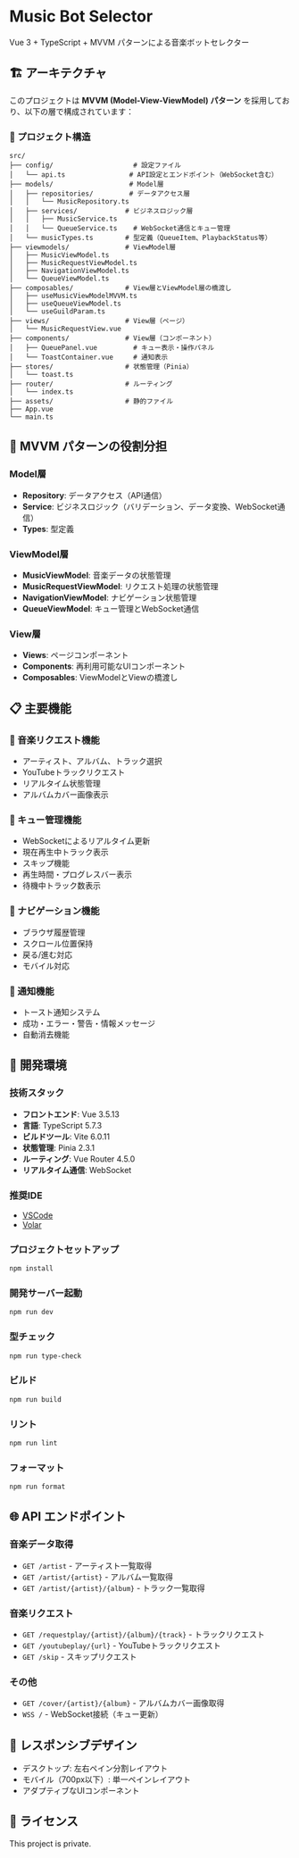 # Music Bot Selector

Vue 3 + TypeScript + MVVM パターンによる音楽ボットセレクター

## 🏗️ アーキテクチャ

このプロジェクトは **MVVM (Model-View-ViewModel) パターン** を採用しており、以下の層で構成されています：

### 📂 プロジェクト構造

```
src/
├── config/                    # 設定ファイル
│   └── api.ts                # API設定とエンドポイント（WebSocket含む）
├── models/                   # Model層
│   ├── repositories/         # データアクセス層
│   │   └── MusicRepository.ts
│   ├── services/            # ビジネスロジック層
│   │   ├── MusicService.ts
│   │   └── QueueService.ts    # WebSocket通信とキュー管理
│   └── musicTypes.ts        # 型定義（QueueItem、PlaybackStatus等）
├── viewmodels/              # ViewModel層
│   ├── MusicViewModel.ts
│   ├── MusicRequestViewModel.ts
│   ├── NavigationViewModel.ts
│   └── QueueViewModel.ts
├── composables/             # View層とViewModel層の橋渡し
│   ├── useMusicViewModelMVVM.ts
│   ├── useQueueViewModel.ts
│   └── useGuildParam.ts
├── views/                   # View層（ページ）
│   └── MusicRequestView.vue
├── components/              # View層（コンポーネント）
│   ├── QueuePanel.vue         # キュー表示・操作パネル
│   └── ToastContainer.vue     # 通知表示
├── stores/                  # 状態管理（Pinia）
│   └── toast.ts
├── router/                  # ルーティング
│   └── index.ts
├── assets/                  # 静的ファイル
├── App.vue
└── main.ts
```

## 🎯 MVVM パターンの役割分担

### **Model層**

- **Repository**: データアクセス（API通信）
- **Service**: ビジネスロジック（バリデーション、データ変換、WebSocket通信）
- **Types**: 型定義

### **ViewModel層**

- **MusicViewModel**: 音楽データの状態管理
- **MusicRequestViewModel**: リクエスト処理の状態管理
- **NavigationViewModel**: ナビゲーション状態管理
- **QueueViewModel**: キュー管理とWebSocket通信

### **View層**

- **Views**: ページコンポーネント
- **Components**: 再利用可能なUIコンポーネント
- **Composables**: ViewModelとViewの橋渡し

## 📋 主要機能

### 🎵 音楽リクエスト機能

- アーティスト、アルバム、トラック選択
- YouTubeトラックリクエスト
- リアルタイム状態管理
- アルバムカバー画像表示

### 🎼 キュー管理機能

- WebSocketによるリアルタイム更新
- 現在再生中トラック表示
- スキップ機能
- 再生時間・プログレスバー表示
- 待機中トラック数表示

### 🧭 ナビゲーション機能

- ブラウザ履歴管理
- スクロール位置保持
- 戻る/進む対応
- モバイル対応

### 🔔 通知機能

- トースト通知システム
- 成功・エラー・警告・情報メッセージ
- 自動消去機能

## 🔧 開発環境

### 技術スタック

- **フロントエンド**: Vue 3.5.13
- **言語**: TypeScript 5.7.3
- **ビルドツール**: Vite 6.0.11
- **状態管理**: Pinia 2.3.1
- **ルーティング**: Vue Router 4.5.0
- **リアルタイム通信**: WebSocket

### 推奨IDE

- [VSCode](https://code.visualstudio.com/)
- [Volar](https://marketplace.visualstudio.com/items?itemName=Vue.volar)

### プロジェクトセットアップ

```bash
npm install
```

### 開発サーバー起動

```bash
npm run dev
```

### 型チェック

```bash
npm run type-check
```

### ビルド

```bash
npm run build
```

### リント

```bash
npm run lint
```

### フォーマット

```bash
npm run format
```

## 🌐 API エンドポイント

### 音楽データ取得

- `GET /artist` - アーティスト一覧取得
- `GET /artist/{artist}` - アルバム一覧取得
- `GET /artist/{artist}/{album}` - トラック一覧取得

### 音楽リクエスト

- `GET /requestplay/{artist}/{album}/{track}` - トラックリクエスト
- `GET /youtubeplay/{url}` - YouTubeトラックリクエスト
- `GET /skip` - スキップリクエスト

### その他

- `GET /cover/{artist}/{album}` - アルバムカバー画像取得
- `WSS /` - WebSocket接続（キュー更新）

## 🎨 レスポンシブデザイン

- デスクトップ: 左右ペイン分割レイアウト
- モバイル（700px以下）: 単一ペインレイアウト
- アダプティブなUIコンポーネント

## 📝 ライセンス

This project is private.

